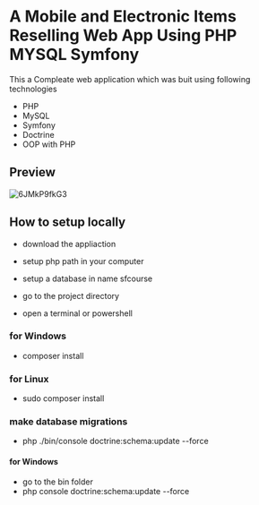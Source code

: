 # A Mobile and Electronic Items Reselling Web App Using PHP MYSQL Symfony

This a Compleate web application which was buit using following technologies
- PHP
- MySQL
- Symfony
- Doctrine
- OOP with PHP

## Preview

![6JMkP9fkG3](https://user-images.githubusercontent.com/72740598/229505738-c6d9ebc9-b9d4-4041-b96f-b20aa2889963.gif)



## How to setup locally

- download the appliaction
- setup php path in your computer
- setup a database in name sfcourse

- go to the project directory 
- open a terminal or powershell 
 
### for Windows
- composer install 
### for Linux
- sudo composer install 

### make database migrations 
- php ./bin/console doctrine:schema:update --force

#### for Windows
- go to the bin folder 
- php console doctrine:schema:update --force
